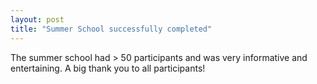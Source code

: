 ```yaml
---
layout: post
title: "Summer School successfully completed"
---
```


The summer school had > 50 participants and was very informative and entertaining. A big thank you to all participants!